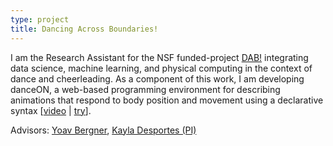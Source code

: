 ```yaml
---
type: project
title: Dancing Across Boundaries!
---
```

I am the Research Assistant for the NSF funded-project [DAB!](https://www.kayladesportes.com/project/dab/) integrating data science, machine learning, and physical computing in the context of dance and cheerleading. As a component of this work, I am developing danceON, a web-based programming environment for describing animations that respond to body position and movement using a declarative syntax [[video](https://youtu.be/uV9mLV4qHeE) | [try](https://dancinganddabbing.github.io/danceON/)].

Advisors: [Yoav Bergner](https://steinhardt.nyu.edu/people/yoav-bergner), [Kayla Desportes (PI)](https://www.kayladesportes.com/)
